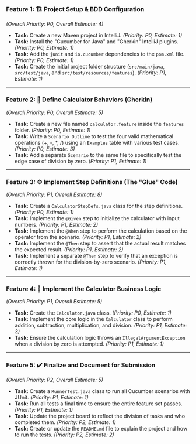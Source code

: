 
### **Feature 1: 🏗️ Project Setup & BDD Configuration**
*(Overall Priority: P0, Overall Estimate: 4)*

* **Task:** Create a new Maven project in IntelliJ. *(Priority: P0, Estimate: 1)*
* **Task:** Install the "Cucumber for Java" and "Gherkin" IntelliJ plugins. *(Priority: P0, Estimate: 1)*
* **Task:** Add the `junit` and `io.cucumber` dependencies to the `pom.xml` file. *(Priority: P0, Estimate: 1)*
* **Task:** Create the initial project folder structure (`src/main/java`, `src/test/java`, and `src/test/resources/features`). *(Priority: P1, Estimate: 1)*

---
### **Feature 2: 📝 Define Calculator Behaviors (Gherkin)**
*(Overall Priority: P0, Overall Estimate: 5)*

* **Task:** Create a new file named `calculator.feature` inside the `features` folder. *(Priority: P0, Estimate: 1)*
* **Task:** Write a `Scenario Outline` to test the four valid mathematical operations (+, -, \*, /) using an `Examples` table with various test cases. *(Priority: P0, Estimate: 3)*
* **Task:** Add a separate `Scenario` to the same file to specifically test the edge case of division by zero. *(Priority: P1, Estimate: 1)*

---
### **Feature 3: ⚙️ Implement Step Definitions (The "Glue" Code)**
*(Overall Priority: P1, Overall Estimate: 8)*

* **Task:** Create a `CalculatorStepDefs.java` class for the step definitions. *(Priority: P0, Estimate: 1)*
* **Task:** Implement the `@Given` step to initialize the calculator with input numbers. *(Priority: P1, Estimate: 2)*
* **Task:** Implement the `@When` step to perform the calculation based on the operator from the scenario. *(Priority: P1, Estimate: 2)*
* **Task:** Implement the `@Then` step to assert that the actual result matches the expected result. *(Priority: P1, Estimate: 2)*
* **Task:** Implement a separate `@Then` step to verify that an exception is correctly thrown for the division-by-zero scenario. *(Priority: P1, Estimate: 1)*

---
### **Feature 4: 🧮 Implement the Calculator Business Logic**
*(Overall Priority: P1, Overall Estimate: 5)*

* **Task:** Create the `Calculator.java` class. *(Priority: P0, Estimate: 1)*
* **Task:** Implement the core logic in the `Calculator` class to perform addition, subtraction, multiplication, and division. *(Priority: P1, Estimate: 3)*
* **Task:** Ensure the calculation logic throws an `IllegalArgumentException` when a division by zero is attempted. *(Priority: P1, Estimate: 1)*

---
### **Feature 5: ✔️ Finalize and Document for Submission**
*(Overall Priority: P2, Overall Estimate: 5)*

* **Task:** Create a `RunnerTest.java` class to run all Cucumber scenarios with JUnit. *(Priority: P1, Estimate: 1)*
* **Task:** Run all tests a final time to ensure the entire feature set passes. *(Priority: P1, Estimate: 1)*
* **Task:** Update the project board to reflect the division of tasks and who completed them. *(Priority: P2, Estimate: 1)*
* **Task:** Create or update the `README.md` file to explain the project and how to run the tests. *(Priority: P2, Estimate: 2)*
